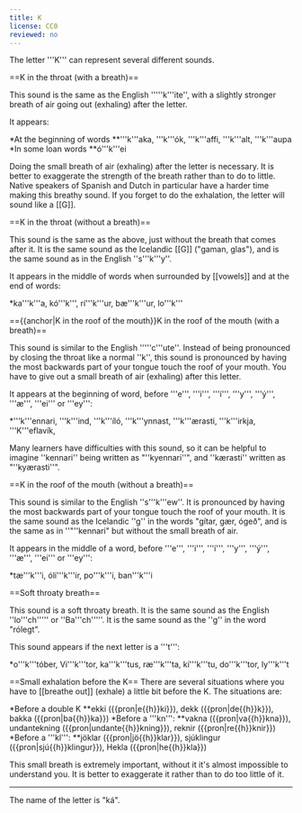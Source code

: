 ```yaml
---
title: K
license: CC0
reviewed: no
---
```


The letter '''K''' can represent several different sounds.

==K in the throat (with a breath)==
<Audio src="8dpU.mp3" inline/>

This sound is the same as the English '''''k'''ite'', with a slightly stronger breath of air going out (exhaling) after the letter.

It appears:

*At the beginning of words
**'''k'''aka, '''k'''ók, '''k'''affi, '''k'''alt, '''k'''aupa
*In some loan words
**ó'''k'''ei

Doing the small breath of air (exhaling) after the letter is necessary. It is better to exaggerate the strength of the breath rather than to do to little. Native speakers of Spanish and Dutch in particular have a harder time making this breathy sound. If you forget to do the exhalation, the letter will sound like a [[G]].

==K in the throat (without a breath)==
<Audio src="YJEW.mp3" inline/>

This sound is the same as the above, just without the breath that comes after it. It is the same sound as the Icelandic [[G]] ("gaman, glas"), and is the same sound as in the English ''s'''k'''y''.

It appears in the middle of words when surrounded by [[vowels]] and at the end of words:

*ka'''k'''a, kó'''k''', rí'''k'''ur, bæ'''k'''ur, lo'''k'''

=={{anchor|K in the roof of the mouth}}K in the roof of the mouth (with a breath)==
<Audio src="c__j.mp3" inline/>

This sound is similar to the English '''''c'''ute''. Instead of being pronounced by closing the throat like a normal ''k'', this sound is pronounced by having the most backwards part of your tongue touch the roof of your mouth. You have to give out a small breath of air (exhaling) after this letter.

It appears at the beginning of word, before '''e''', '''i''', '''í''', '''y''', '''ý''', '''æ''', '''ei''' or '''ey''':

*'''k'''ennari, '''k'''ind, '''k'''íló, '''k'''ynnast, '''k'''ærasti, '''k'''irkja, '''K'''eflavík,

Many learners have difficulties with this sound, so it can be helpful to imagine ''kennari'' being written as "''kyennari''", and ''kærasti'' written as "''kyærasti''".

==K in the roof of the mouth (without a breath)==
<Audio src="7M7w.mp3" inline/>

This sound is similar to the English ''s'''k'''ew''. It is pronounced by having the most backwards part of your tongue touch the roof of your mouth. It is the same sound as the Icelandic ''g'' in the words "gítar, gær, ógeð", and is the same as in ''"''kennari" but without the small breath of air.

It appears in the middle of a word, before '''e''', '''i''', '''í''', '''y''', '''ý''', '''æ''', '''ei''' or '''ey''':

*tæ'''k'''i, ólí'''k'''ir, po'''k'''i, ban'''k'''i

==Soft throaty breath==
<Audio src="cZmR.mp3" inline/>

This sound is a soft throaty breath. It is the same sound as the English ''lo'''ch''''' or ''Ba'''ch'''''. It is the same sound as the ''g'' in the word "rólegt".

This sound appears if the next letter is a '''t''':

*o'''k'''tóber, Vi'''k'''tor, ka'''k'''tus, ræ'''k'''ta, kí'''k'''tu, do'''k'''tor, ly'''k'''t

==Small exhalation before the K==
There are several situations where you have to [[breathe out]] (exhale) a little bit before the K. The situations are:

*Before a double K
**ekki ({{pron|e{{h}}ki}}), dekk ({{pron|de{{h}}k}}), bakka ({{pron|ba{{h}}ka}})
*Before a '''kn''':
**vakna ({{pron|va{{h}}kna}}), undantekning ({{pron|undante{{h}}kning}}), reknir ({{pron|re{{h}}knir}})
*Before a '''kl''':
**jöklar ({{pron|jö{{h}}klar}}), sjúklingur ({{pron|sjú{{h}}klingur}}), Hekla ({{pron|he{{h}}kla}})

This small breath is extremely important, without it it's almost impossible to understand you. It is better to exaggerate it rather than to do too little of it.
***

The name of the letter is "ká".

